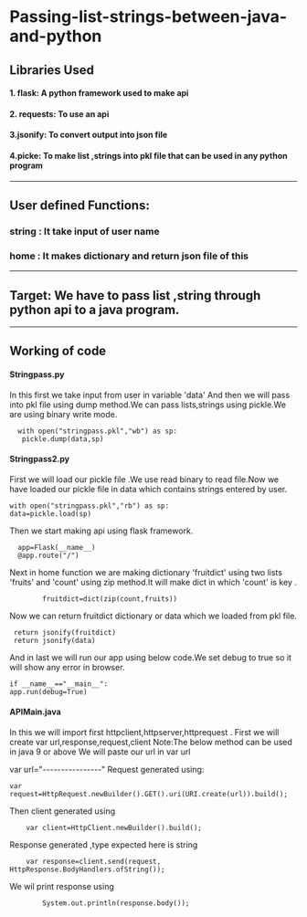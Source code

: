 # Passing-list-strings-between-java-and-python 
## Libraries Used
#### 1. flask:    A python framework used to make api
#### 2. requests: To use an api 
#### 3.jsonify:   To convert output into json file
#### 4.picke:     To make  list ,strings into pkl file that can be used in any python program 
            

_________________________________________________________________________________________________________

## User defined Functions:
### string :  It take input of user name
### home   :  It makes dictionary and return json file of this
_________________________________________________________________________________________________________

## Target: We have to pass list ,string through python api to a java program. 
_________________________________________________________________________________________________________
## Working of code
#### Stringpass.py
In this first we take input from user in variable 'data'  And then we will pass into pkl file using dump method.We can pass lists,strings using pickle.We are using binary
write mode.
      
      with open("stringpass.pkl","wb") as sp:
       pickle.dump(data,sp)
#### Stringpass2.py
First we will load our pickle file .We use read binary to read file.Now we have loaded our pickle file in data which contains strings entered by user.

    with open("stringpass.pkl","rb") as sp:
    data=pickle.load(sp)

Then we start making api using flask framework. 

      app=Flask(__name__)
      @app.route("/")
Next in home function we are making dictionary 'fruitdict' using two lists 'fruits' and 'count' using zip method.It will make dict in which 'count' is key .

            fruitdict=dict(zip(count,fruits))
Now we can return fruitdict dictionary or data which we loaded from pkl file.

     return jsonify(fruitdict)
     return jsonify(data)
And in last we will run our app using below code.We set debug to true so it will show any error in browser.

    if __name__=="__main__":
    app.run(debug=True)
    
#### APIMain.java
In this we will import first httpclient,httpserver,httprequest .
First we will create var url,response,request,client 
Note:The below method can be used in java 9 or above
We will paste our url in var url

  var url="----------------"
Request generated using:

    var request=HttpRequest.newBuilder().GET().uri(URI.create(url)).build();
Then client generated using

        var client=HttpClient.newBuilder().build();
Response generated ,type expected here is string

        var response=client.send(request, HttpResponse.BodyHandlers.ofString());
We wil print response  using 

            System.out.println(response.body());
